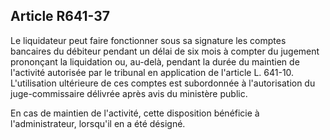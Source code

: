 Article R641-37
----
Le liquidateur peut faire fonctionner sous sa signature les comptes bancaires du
débiteur pendant un délai de six mois à compter du jugement prononçant la
liquidation ou, au-delà, pendant la durée du maintien de l'activité autorisée
par le tribunal en application de l'article L. 641-10. L'utilisation ultérieure
de ces comptes est subordonnée à l'autorisation du juge-commissaire délivrée
après avis du ministère public.

En cas de maintien de l'activité, cette disposition bénéficie à
l'administrateur, lorsqu'il en a été désigné.
